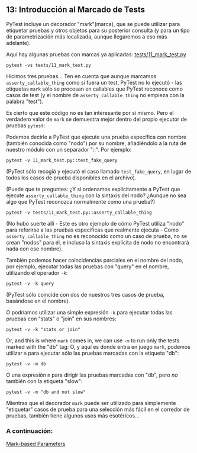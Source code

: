 ## 13: Introducción al Marcado de Tests

PyTest incluye un decorador "mark"(marca), que se puede utilizar para etiquetar pruebas y otros objetos para su posterior consulta (y para un tipo de parametrización más localizada, aunque llegaremos a eso más adelante).

Aquí hay algunas pruebas con marcas ya aplicadas:
[tests/11_mark_test.py](https://github.com/pluralsight/intro-to-pytest/blob/master/tests/11_mark_test.py)

```
pytest -vs tests/11_mark_test.py
```

Hicimos tres pruebas... Ten en cuenta que aunque marcamos `asserty_callable_thing` como si fuera un test, PyTest no lo ejecutó - las etiquetas `mark` sólo se procesan en callables que PyTest reconoce como casos de test (y el nombre de `asserty_callable_thing` no empieza con la palabra "test").

Es cierto que este código no es tan interesante por sí mismo. Pero el verdadero valor de `mark` se demuestra mejor dentro del propio ejecutor de pruebas `pytest`:

Podemos decirle a PyTest que ejecute una prueba específica con nombre (también conocida como "nodo") por su nombre, añadiéndolo a la ruta de nuestro módulo con un separador "::". Por ejemplo:

```
pytest -v 11_mark_test.py::test_fake_query
```

(PyTest sólo recogió y ejecutó el caso llamado `test_fake_query`, en lugar de todos los casos de prueba disponibles en el archivo).

(Puede que te preguntes: ¿Y si ordenamos explícitamente a PyTest que ejecute `asserty_callable_thing` con la sintaxis del nodo? ¿Aunque no sea algo que PyTest reconozca normalmente como una prueba?)

```
pytest -v tests/11_mark_test.py::asserty_callable_thing
```

(No hubo suerte allí - Este es otro ejemplo de cómo PyTest utiliza "nodo" para referirse a las pruebas específicas que realmente ejecuta - Como `asserty_callable_thing` no es reconocido como un caso de prueba, no se crean "nodos" para él, e incluso la sintaxis explícita de nodo no encontrará nada con ese nombre).

También podemos hacer coincidencias parciales en el nombre del nodo, por ejemplo, ejecutar todas las pruebas con "query" en el nombre, utilizando el operador `-k`:

```
pytest -v -k query
```

(PyTest sólo coincide con dos de nuestros tres casos de prueba, basándose en el nombre).

O podríamos utilizar una simple expresión `-k` para ejecutar todas las pruebas con "stats" o "join" en sus nombres:

```
pytest -v -k "stats or join"
```

Or, and this is where `mark` comes in, we can use `-m` to run only the tests marked with the "db" tag:
O, y aquí es donde entra en juego `mark`, podemos utilizar `m` para ejecutar sólo las pruebas marcadas con la etiqueta "db":

```
pytest -v -m db
```

O una expresión `m` para dirigir las pruebas marcadas con "db", pero *no* también con la etiqueta "slow":

```
pytest -v -m "db and not slow"
```

Mientras que el decorador `mark` puede ser utilizado para simplemente "etiquetar" casos de prueba para una selección más fácil en el corredor de pruebas, también tiene algunos usos más esotéricos...

### A continuación:

[Mark-based Parameters](https://github.com/pluralsight/intro-to-pytest/blob/master/tutorials/14_mark_based_parameters.md)
